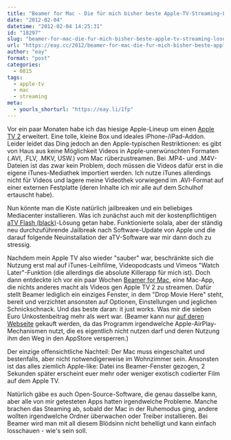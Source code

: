 ```yaml
---
title: "Beamer for Mac - Die für mich bisher beste Apple-TV-Streaming-Lösung"
date: "2012-02-04"
datetime: "2012-02-04 14:25:31"
id: "18297"
slug: "beamer-for-mac-die-fur-mich-bisher-beste-apple-tv-streaming-losung"
url: "https://eay.cc/2012/beamer-for-mac-die-fur-mich-bisher-beste-apple-tv-streaming-losung/"
author: "eay"
format: "post"
categories:
  - 0815
tags:
  - apple-tv
  - mac
  - streaming
meta:
  - yourls_shorturl: "https://eay.li/1fp"
---
```


Vor ein paar Monaten habe ich das hiesige Apple-Lineup um einen [Apple TV 2](http://de.wikipedia.org/wiki/Apple_TV) erweitert. Eine tolle, kleine Box und ideales iPhone-/iPad-Addon. Leider leidet das Ding jedoch an den Apple-typischen Restriktionen: es gibt von Haus aus keine Möglichkeit Videos in Apple-unerwünschten Formaten (.AVI, .FLV, .MKV, USW.) vom Mac rüberzustreamen. Bei .MP4- und .M4V-Dateien ist das zwar kein Problem, doch müssen die Videos dafür erst in die eigene iTunes-Mediathek importiert werden. Ich nutze iTunes allerdings nicht für Videos und lagere meine Videothek vorwiegend im .AVI-Format auf einer externen Festplatte (deren Inhalte ich mir alle auf dem Schulhof ertauscht habe).

Nun könnte man die Kiste natürlich jailbreaken und ein beliebiges Mediacenter installieren. Was ich zunächst auch mit der kostenpflichtigen [aTV Flash (black)](http://firecore.com/atvflash-black)\-Lösung getan habe. Funktionierte solala, aber der ständig neu durchzuführende Jailbreak nach Software-Update von Apple und die darauf folgende Neuinstallation der aTV-Software war mir dann doch zu stressig.

Nachdem mein Apple TV also wieder "sauber" war, beschränkte sich die Nutzung erst mal auf iTunes-Leihfilme, Videopodcasts und Vimeos "Watch Later"-Funktion (die allerdings die absolute Killerapp für mich ist). Doch dann entdeckte ich vor ein paar Wochen [Beamer for Mac](http://beamer-app.com/), eine Mac-App, die nichts anderes macht als Videos gen Apple TV 2 zu streamen. Dafür stellt Beamer lediglich ein einziges Fenster, in dem "Drop Movie Here" steht, bereit und verzichtet ansonsten auf Optionen, Einstellungen und jeglichen Schnickschnack. Und das beste daran: it just works. Was mir die sieben Euro Unkostenbeitrag mehr als wert war. (Beamer kann nur [auf deren Webseite](http://beamer-app.com/) gekauft werden, da das Programm irgendwelche Apple-AirPlay-Mechanismen nutzt, die es eigentlich nicht nutzen darf und deren Nutzung ihm den Weg in den AppStore versperren.)

Der einzige offensichtliche Nachteil: Der Mac muss eingeschaltet und bestenfalls, aber nicht notwendigerweise im Wohnzimmer sein. Ansonsten ist das alles ziemlich Apple-like: Datei ins Beamer-Fenster gezogen, 2 Sekunden später erscheint euer mehr oder weniger exotisch codierter Film auf dem Apple TV.

Natürlich gäbe es auch Open-Source-Software, die genau dasselbe kann, aber alle von mir getesteten Apps hatten irgendwelche Probleme. Manche brachen das Steaming ab, sobald der Mac in der Ruhemodus ging, andere wollten irgendwelche Ordner überwachen oder Treiber installieren. Bei Beamer wird man mit all diesem Blödsinn nicht behelligt und kann einfach losschauen - wie's sein soll.
